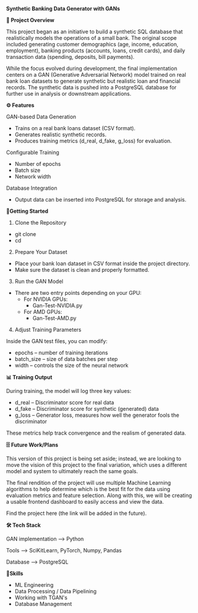 **Synthetic Banking Data Generator with GANs**

**📌 Project Overview**

This project began as an initiative to build a synthetic SQL database that realistically models the operations of a small bank.
The original scope included generating customer demographics (age, income, education, employment), banking products (accounts, loans, credit cards), and daily transaction data (spending, deposits, bill payments).

While the focus evolved during development, the final implementation centers on a GAN (Generative Adversarial Network) model trained on real bank loan datasets to generate synthetic but realistic loan and financial records.
The synthetic data is pushed into a PostgreSQL database for further use in analysis or downstream applications.

**⚙️ Features**

GAN-based Data Generation
  - Trains on a real bank loans dataset (CSV format).
  - Generates realistic synthetic records.
  - Produces training metrics (d_real, d_fake, g_loss) for evaluation.
    
Configurable Training
  - Number of epochs
  - Batch size
  - Network width
    
Database Integration
  - Output data can be inserted into PostgreSQL for storage and analysis.

**🚀Getting Started**
1. Clone the Repository
  - git clone <repo-url>
  - cd <repo-name>

2. Prepare Your Dataset
  - Place your bank loan dataset in CSV format inside the project directory.
  - Make sure the dataset is clean and properly formatted.

3. Run the GAN Model
  - There are two entry points depending on your GPU:
    - For NVIDIA GPUs:
      - Gan-Test-NVIDIA.py
    - For AMD GPUs:
      - Gan-Test-AMD.py

4. Adjust Training Parameters

Inside the GAN test files, you can modify:
  - epochs – number of training iterations
  - batch_size – size of data batches per step
  - width – controls the size of the neural network

**📊 Training Output**

During training, the model will log three key values:

  - d_real – Discriminator score for real data
  - d_fake – Discriminator score for synthetic (generated) data
  - g_loss – Generator loss, measures how well the generator fools the discriminator

These metrics help track convergence and the realism of generated data.

**🗄️ Future Work/Plans**

This version of this project is being set aside; instead, we are looking to move the vision of this project to the final variation, which uses a different model and system to ultimately reach the same goals. 

The final rendition of the project will use multiple Machine Learning algorithms to help determine which is the best fit for the data using evaluation metrics and feature selection. 
Along with this, we will be creating a usable frontend dashboard to easily access and view the data. 

Find the project here (the link will be added in the future). 

**🛠️ Tech Stack**

GAN implementation --> Python  

Tools --> SciKitLearn, PyTorch, Numpy, Pandas  

Database –-> PostgreSQL

🎯**Skills**
  - ML Engineering
  - Data Processing / Data Pipelining
  - Working with TGAN's
  - Database Management
    

